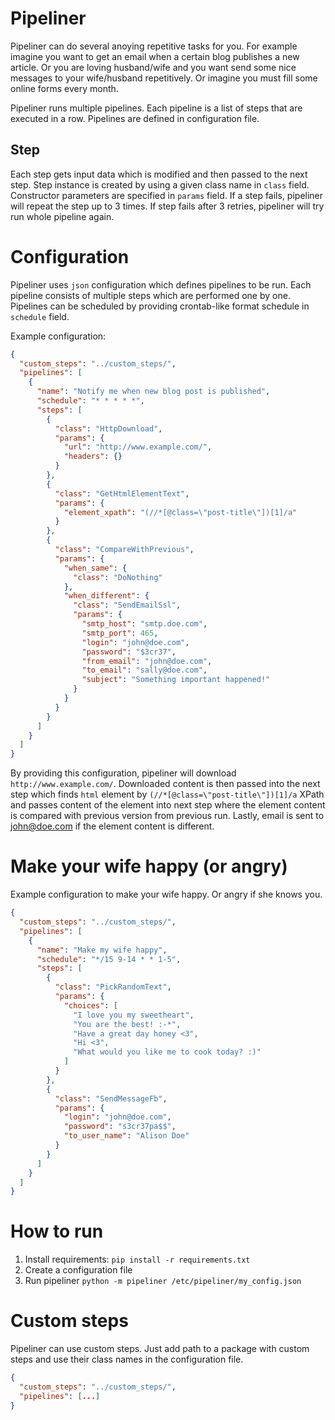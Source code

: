 # Pipeliner
Pipeliner can do several anoying repetitive tasks for you. For example imagine you want to get an email when a certain blog publishes a new article. Or you are loving husband/wife and you want send some nice messages to your wife/husband repetitively. Or imagine you must fill some online forms every month. 

Pipeliner runs multiple pipelines. Each pipeline is a list of steps that are executed in a row. Pipelines are defined in configuration file.

## Step
Each step gets input data which is modified and then passed to the next step. Step instance is created by using a given class name in `class` field. Constructor parameters are specified in `params` field. If a step fails, pipeliner will repeat the step up to 3 times. If step fails after 3 retries, pipeliner will try run whole pipeline again. 

# Configuration
Pipeliner uses `json` configuration which defines pipelines to be run. Each pipeline consists of multiple steps which are performed one by one. Pipelines can be scheduled by providing crontab-like format schedule in `schedule` field. 

Example configuration: 
```json
{
  "custom_steps": "../custom_steps/",
  "pipelines": [
    {
      "name": "Notify me when new blog post is published",
      "schedule": "* * * * *",
      "steps": [
        {
          "class": "HttpDownload",
          "params": {
            "url": "http://www.example.com/",
            "headers": {}
          }
        },
        {
          "class": "GetHtmlElementText",
          "params": {
            "element_xpath": "(//*[@class=\"post-title\"])[1]/a"
          }
        },
        {
          "class": "CompareWithPrevious",
          "params": {
            "when_same": {
              "class": "DoNothing"
            },
            "when_different": {
              "class": "SendEmailSsl",
              "params": {
                "smtp_host": "smtp.doe.com",
                "smtp_port": 465,
                "login": "john@doe.com",
                "password": "$3cr37",
                "from_email": "john@doe.com",
                "to_email": "sally@doe.com",
                "subject": "Something important happened!"
              }
            }
          }
        }
      ]
    }
  ]
}
```

By providing this configuration, pipeliner will download `http://www.example.com/`. Downloaded content is then passed into the next step which finds `html` element by `(//*[@class=\"post-title\"])[1]/a` XPath and passes content of the element into next step where the element content is compared with previous version from previous run. Lastly, email is sent to john@doe.com if the element content is different.

# Make your wife happy (or angry)
Example configuration to make your wife happy. Or angry if she knows you.
```json
{
  "custom_steps": "../custom_steps/",
  "pipelines": [
    {
      "name": "Make my wife happy",
      "schedule": "*/15 9-14 * * 1-5",
      "steps": [
        {
          "class": "PickRandomText",
          "params": {
            "choices": [
              "I love you my sweetheart",
              "You are the best! :-*",
              "Have a great day honey <3",
              "Hi <3",
              "What would you like me to cook today? :)"
            ]
          }
        },
        {
          "class": "SendMessageFb",
          "params": {
            "login": "john@doe.com",
            "password": "s3cr37pa$$",
            "to_user_name": "Alison Doe"
          }
        }
      ]
    }
  ]
}
```

# How to run
1. Install requirements: `pip install -r requirements.txt`
2. Create a configuration file
3. Run pipeliner `python -m pipeliner /etc/pipeliner/my_config.json`

# Custom steps 
Pipeliner can use custom steps. Just add path to a package with custom steps and use their class names in the configuration file.
```json
{
  "custom_steps": "../custom_steps/",
  "pipelines": [...]
}
```
